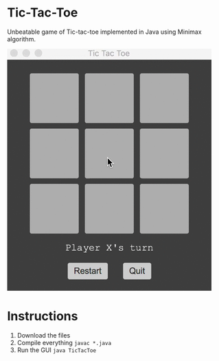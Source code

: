 # Tic-Tac-Toe
Unbeatable game of Tic-tac-toe implemented in Java using Minimax algorithm.

![demo gif here](tictactoeDemo.gif "Playing against ai")

# Instructions
1. Download the files
2. Compile everything `javac *.java`
3. Run the GUI `java TicTacToe`
